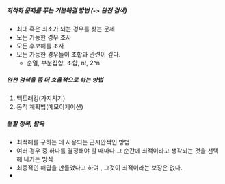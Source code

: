 ##### 최적화 문제를 푸는 기본해결 방법 (-> 완전 검색)

- 최대 혹은 최소가 되는 경우를 찾는 문제
- 모든 가능한 경우 조사
- 모든 후보해를 조사
- 모든 가능한 경우들이 조합과 관련이 깊다.
  - 순열, 부분집합, 조합, n!, 2^n

##### 완전 검색을 좀 더 효율적으로 하는 방법

1. 백트래킹(가지치기)
2. 동적 계획법(메모이제이션)

##### 분할 정복, 탐욕

- 최적해를 구하는 데 사용되는 근시안적인 방법
- 여러 경우 중 하나를 결정해야 할 때마다 그 순간에 최적이라고 생각되는 것을 선택해 나가는 방식
- 최종적인 해답을 만들었다고 하여 , 그것이 최적이라는 보장은 없다.
- 

